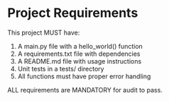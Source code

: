# Project Requirements

This project MUST have:
1. A main.py file with a hello_world() function
2. A requirements.txt file with dependencies  
3. A README.md file with usage instructions
4. Unit tests in a tests/ directory
5. All functions must have proper error handling

ALL requirements are MANDATORY for audit to pass.
